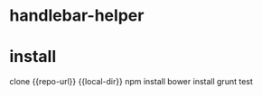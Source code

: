 handlebar-helper
================

# install

clone {{repo-url}} {{local-dir}}
npm install
bower install
grunt test
